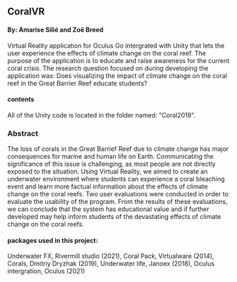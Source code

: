 ## CoralVR
#### By: Amarise Silié and Zoë Breed

Virtual Reality application for Oculus Go intergrated with Unity that lets the user experience the effects of climate change on the coral reef.
The purpose of the application is to educate and raise awareness for the current coral crisis. The research question focused on during developing the application was: Does visualizing the impact of climate change on the coral reef in the Great Barrier Reef educate students?

#### contents
All of the Unity code is located in the folder named: "Coral2019".

### Abstract
The loss of corals in the Great Barrief Reef due to climate change has major consequences for marine and human life on Earth. Communicating the significance of this issue is challenging, as most people are not directly exposed to the situation. Using Virtual Reality, we aimed to create an underwater environment where students can experience a coral bleaching event and learn more factual information about the effects of climate change on the coral reefs. Two user evaluations were conducted in order to evaluate the usability of the program. From the results of these evaluations, we can conclude that the system has educational value and if further developed may help inform students of the devastating effects of climate change on the coral reefs.

#### packages used in this project:
Underwater FX, Rivermill studio (2021), 
Coral Pack, Virtualware (2014),
Corals, Dmitriy Dryzhak (2019),
Underwater life, Janoex (2018),
Oculus intergration, Oculus (2021)

